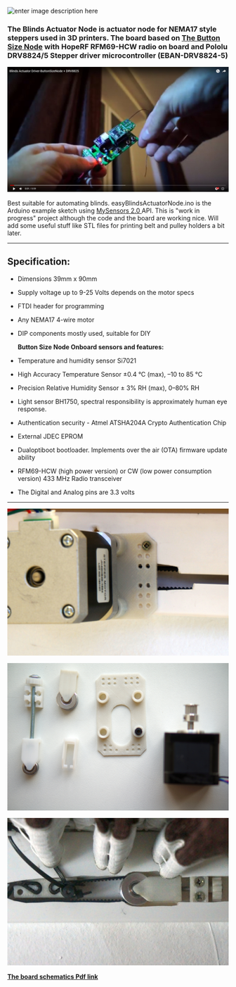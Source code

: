 

![enter image description here](https://github.com/EasySensors/BlindsActuatorNode/blob/master/photos/easyBlindsActuatorNode.png?raw=true)


### The Blinds Actuator Node is actuator node for NEMA17 style steppers used in 3D printers. The board based on [The Button Size Node](https://github.com/EasySensors/ButtonSizeNode) with HopeRF RFM69-HCW radio on board and Pololu DRV8824/5 Stepper driver microcontroller (EBAN-DRV8824-5)
 


[![Blinds Actuator Driver ButtonSizeNode + DRV8825](https://github.com/EasySensors/BlindsActuatorNode/blob/master/photos/youTube.jpg?raw=true)](https://youtu.be/Nq-V5lzM5DM)

  Best suitable for automating blinds. easyBlindsActuatorNode.ino  is the Arduino example sketch using [MySensors 2.0 ](https://www.mysensors.org/) API.  This is "work in progress" project although the code and the board are working nice. Will add some useful stuff like STL files for printing belt and pulley holders a bit later. 

  
------------------------------------------------------------------------


## Specification: ##

 - Dimensions 39mm x 90mm
 - Supply voltage up to 9-25 Volts depends on the motor specs 
 - FTDI  header for programming
 - Any NEMA17 4-wire motor
 - DIP components mostly used, suitable for DIY
  
   **Button Size Node Onboard sensors and features:**
 - Temperature and humidity sensor Si7021 
 - High Accuracy Temperature Sensor ±0.4 °C (max), –10 to 85 °C
 - Precision Relative Humidity Sensor ± 3% RH (max), 0–80% RH
 - Light sensor BH1750,  spectral responsibility is approximately human eye response.
 - Authentication security - Atmel ATSHA204A Crypto Authentication Chip
 - External JDEC EPROM
 - Dualoptiboot bootloader. Implements over the air (OTA) firmware update ability
 - RFM69-HCW (high power version) or CW (low power consumption version) 433 MHz Radio transceiver
 - The Digital and Analog pins are 3.3 volts




------------------------------------------------------


![enter image description here](https://github.com/EasySensors/BlindsActuatorNode/blob/master/photos/setMotor.JPG?raw=true)

![enter image description here](https://github.com/EasySensors/BlindsActuatorNode/blob/master/photos/set1.JPG?raw=true)

![enter image description here](https://github.com/EasySensors/BlindsActuatorNode/blob/master/photos/setPulley.JPG?raw=true)

[**The board schematics Pdf link**](https://github.com/EasySensors/BlindsActuatorNode/blob/master/KiCad/blindsActuator.pdf)



